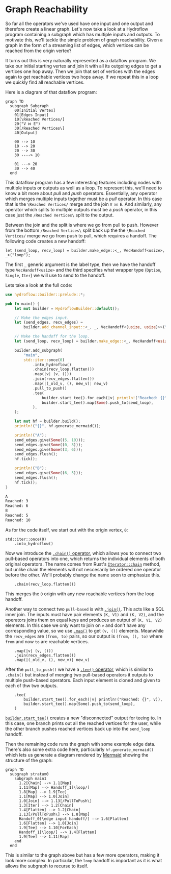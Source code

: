 # Graph Reachability

So far all the operators we've used have one input and one output and therefore
create a linear graph. Let's now take a look at a Hydroflow program containing
a subgraph which has multiple inputs and outputs.
To motivate this, we'll tackle the simple problem of graph reachability. Given
a graph in the form of a streaming list of edges, which vertices can be reached
from the origin vertex?

It turns out this is very naturally represented as a dataflow program. We take
our initial starting vertex and join it with all its outgoing edges to get a
vertices one hop away. Then we join that set of vertices with the edges again
to get reachable vertices two hops away. If we repeat this in a loop we quickly
find all reachable vertices.

<!-- Note about monotonicity? -->

Here is a diagram of that dataflow program:

```mermaid
graph TD
  subgraph Subgraph
    00[Initial Vertex]
    01[Edges Input]
    10[\Reached Vertices/]
    20("V ⨝ E")
    30[/Reached Vertices\]
    40[Output]

    00 --> 10
    10 --> 20
    20 --> 30
    30 ----> 10

    01 ---> 20
    30 --> 40
  end
```

This dataflow program has a few interesting features including nodes with
multiple inputs or outputs as well as a loop. To represent this, we'll need to
know a bit more about _pull_ and _push_ operators. Essentially, any operator
which merges multiple inputs together must be a _pull_ operator. In this case
that is the `\Reached Vertices/` merge and the join `V ⨝ E`. And similarly, any
operator which splits to multiple outputs must be a _push_ operator, in this
case just the `/Reached Vertices\` split to the output.

Between the join and the split is where we go from pull to push. However from
the bottom `/Reached Vertices\` split back up the the `\Reached Vertices/`
merge we go from push to pull, which requires a handoff. The following code
creates a new handoff:

```rust,ignore
let (send_loop, recv_loop) = builder.make_edge::<_, VecHandoff<usize>, _>("loop");
```

The first `_` generic argument is the label type, then we have the
handoff type `VecHandoff<usize>` and the third specifies what wrapper type
(`Option`, `Single`, `Iter`) we will use to send to the handoff.

Lets take a look at the full code:
```rust
use hydroflow::builder::prelude::*;

pub fn main() {
    let mut builder = HydroflowBuilder::default();

    // Make the edges input.
    let (send_edges, recv_edges) =
        builder.add_channel_input::<_, _, VecHandoff<(usize, usize)>>("edge input");

    // Make the handoff for the loop.
    let (send_loop, recv_loop) = builder.make_edge::<_, VecHandoff<usize>, _>("loop");

    builder.add_subgraph(
        "main",
        std::iter::once(0)
            .into_hydroflow()
            .chain(recv_loop.flatten())
            .map(|v| (v, ()))
            .join(recv_edges.flatten())
            .map(|(_old_v, (), new_v)| new_v)
            .pull_to_push()
            .tee(
                builder.start_tee().for_each(|v| println!("Reached: {}", v)),
                builder.start_tee().map(Some).push_to(send_loop),
            ),
    );

    let mut hf = builder.build();
    println!("{}", hf.generate_mermaid());

    println!("A");
    send_edges.give(Some((5, 10)));
    send_edges.give(Some((0, 3)));
    send_edges.give(Some((3, 6)));
    send_edges.flush();
    hf.tick();

    println!("B");
    send_edges.give(Some((6, 5)));
    send_edges.flush();
    hf.tick();
}
```
```txt
A
Reached: 3
Reached: 6
B
Reached: 5
Reached: 10
```

As for the code itself, we start out with the origin vertex, `0`:
```rust,ignore
std::iter::once(0)
    .into_hydroflow()
```

Now we introduce the [`.chain()` operator](https://hydro-project.github.io/hydroflow/doc/hydroflow/builder/surface/trait.PullSurface.html#method.chain),
which allows you to connect two pull-based operators into one, which returns
the individual elements of both original operators. The name comes from Rust's
[`Iterator::chain`](https://doc.rust-lang.org/stable/std/iter/trait.Iterator.html#method.chain)
method, but unlike chain the elements will not neccesarily be ordered one
operator before the other. We'll probably change the name soon to emphasize
this.
```rust,ignore
    .chain(recv_loop.flatten())
```
This merges the `0` origin with any new reachable vertices from the loop
handoff.

Another way to connect two `pull-based` is with [`.join()`](https://hydro-project.github.io/hydroflow/doc/hydroflow/builder/surface/trait.PullSurface.html#method.join).
This acts like a SQL inner join. The inputs must have pair elements `(K, V1)`
and `(K, V2)`, and the operators joins them on equal keys and produces an
output of `(K, V1, V2)` elements. In this case we only want to join on `v` and
don't have any corresponding value, so we use [`.map()`](https://hydro-project.github.io/hydroflow/doc/hydroflow/builder/surface/trait.BaseSurface.html#method.map)
to get `(v, ())` elements. Meanwhile the `recv_edges` are `(from, to)` pairs,
so our output is `(from, (), to)` where `from` and now `to` are reachable
vertices.
```rust,ignore
    .map(|v| (v, ()))
    .join(recv_edges.flatten())
    .map(|(_old_v, (), new_v)| new_v)
```

After the `pull_to_push()` we have a [`.tee()` operator](https://hydro-project.github.io/hydroflow/doc/hydroflow/builder/surface/trait.PushSurface.html#method.tee),
which is similar to `.chain()` but instead of merging two pull-based operators
it outputs to multiple push-based operators. Each input element is cloned and
given to each of thw two outputs.
```rust,ignore
    .tee(
        builder.start_tee().for_each(|v| println!("Reached: {}", v)),
        builder.start_tee().map(Some).push_to(send_loop),
    )
```
[`builder.start_tee()`](https://hydro-project.github.io/hydroflow/doc/hydroflow/builder/prelude/struct.HydroflowBuilder.html#method.start_tee)
creates a new "disconnected" output for teeing to. In this case, one branch
prints out all the reached vertices for the user, while the other branch pushes
reached vertices back up into the `send_loop` handoff.

Then the remaining code runs the graph with some example edge data. There's
also some extra code here, particularly `hf.generate_mermaid()` which lets us
generate a diagram rendered by [Mermaid](https://mermaid-js.github.io/) showing
the structure of the graph:
```mermaid
graph TD
  subgraph stratum0
    subgraph main1
      1.2[Chain] --> 1.1[Map]
      1.11[Map] --> Handoff_1[\loop/]
      1.8[Map] --> 1.9[Tee]
      1.1[Map] --> 1.0[Join]
      1.0[Join] --> 1.13[/PullToPush\]
      1.3[Iter] --> 1.2[Chain]
      1.4[Flatten] --> 1.2[Chain]
      1.13[/PullToPush\] --> 1.8[Map]
      Handoff_0[\edge input handoff/] --> 1.6[Flatten]
      1.6[Flatten] --> 1.0[Join]
      1.9[Tee] --> 1.10[ForEach]
      Handoff_1[\loop/] --> 1.4[Flatten]
      1.9[Tee] --> 1.11[Map]
    end
  end
```
This is similar to the graph above but has a few more operators, making it look
more complex. In particular, the `loop` handoff is important as it is what
allows the subgraph to recurse to itself.

